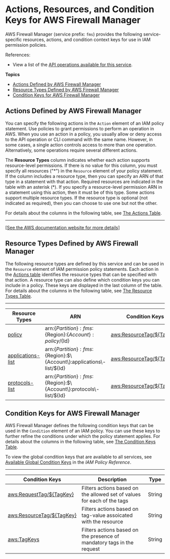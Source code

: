 # Actions, Resources, and Condition Keys for AWS Firewall Manager<a name="list_awsfirewallmanager"></a>

AWS Firewall Manager \(service prefix: `fms`\) provides the following service\-specific resources, actions, and condition context keys for use in IAM permission policies\.

References:
+ View a list of the [API operations available for this service](https://docs.aws.amazon.com/fms/2018-01-01/APIReference/)\.

**Topics**
+ [Actions Defined by AWS Firewall Manager](#awsfirewallmanager-actions-as-permissions)
+ [Resource Types Defined by AWS Firewall Manager](#awsfirewallmanager-resources-for-iam-policies)
+ [Condition Keys for AWS Firewall Manager](#awsfirewallmanager-policy-keys)

## Actions Defined by AWS Firewall Manager<a name="awsfirewallmanager-actions-as-permissions"></a>

You can specify the following actions in the `Action` element of an IAM policy statement\. Use policies to grant permissions to perform an operation in AWS\. When you use an action in a policy, you usually allow or deny access to the API operation or CLI command with the same name\. However, in some cases, a single action controls access to more than one operation\. Alternatively, some operations require several different actions\.

The **Resource Types** column indicates whether each action supports resource\-level permissions\. If there is no value for this column, you must specify all resources \("\*"\) in the `Resource` element of your policy statement\. If the column includes a resource type, then you can specify an ARN of that type in a statement with that action\. Required resources are indicated in the table with an asterisk \(\*\)\. If you specify a resource\-level permission ARN in a statement using this action, then it must be of this type\. Some actions support multiple resource types\. If the resource type is optional \(not indicated as required\), then you can choose to use one but not the other\.

For details about the columns in the following table, see [The Actions Table](reference_policies_actions-resources-contextkeys.md#actions_table)\.


****  
[\[See the AWS documentation website for more details\]](http://docs.aws.amazon.com/IAM/latest/UserGuide/list_awsfirewallmanager.html)

## Resource Types Defined by AWS Firewall Manager<a name="awsfirewallmanager-resources-for-iam-policies"></a>

The following resource types are defined by this service and can be used in the `Resource` element of IAM permission policy statements\. Each action in the [Actions table](#awsfirewallmanager-actions-as-permissions) identifies the resource types that can be specified with that action\. A resource type can also define which condition keys you can include in a policy\. These keys are displayed in the last column of the table\. For details about the columns in the following table, see [The Resource Types Table](reference_policies_actions-resources-contextkeys.md#resources_table)\.


****  

| Resource Types | ARN | Condition Keys | 
| --- | --- | --- | 
|   [ policy ](https://docs.aws.amazon.com/fms/2018-01-01/APIReference/API_Policy.html)  |  arn:$\{Partition\}:fms:$\{Region\}:$\{Account\}:policy/$\{Id\}  |   [ aws:ResourceTag/$\{TagKey\} ](#awsfirewallmanager-aws_ResourceTag___TagKey_)   | 
|   [ applications\-list ](https://docs.aws.amazon.com/fms/2018-01-01/APIReference/API_AppsListData.html)  |  arn:$\{Partition\}:fms:$\{Region\}:$\{Account\}:applications\-list/$\{Id\}  |   [ aws:ResourceTag/$\{TagKey\} ](#awsfirewallmanager-aws_ResourceTag___TagKey_)   | 
|   [ protocols\-list ](https://docs.aws.amazon.com/fms/2018-01-01/APIReference/API_ProtocolsListData.html)  |  arn:$\{Partition\}:fms:$\{Region\}:$\{Account\}:protocols\-list/$\{Id\}  |   [ aws:ResourceTag/$\{TagKey\} ](#awsfirewallmanager-aws_ResourceTag___TagKey_)   | 

## Condition Keys for AWS Firewall Manager<a name="awsfirewallmanager-policy-keys"></a>

AWS Firewall Manager defines the following condition keys that can be used in the `Condition` element of an IAM policy\. You can use these keys to further refine the conditions under which the policy statement applies\. For details about the columns in the following table, see [The Condition Keys Table](reference_policies_actions-resources-contextkeys.md#context_keys_table)\.

To view the global condition keys that are available to all services, see [Available Global Condition Keys](reference_policies_condition-keys.html#AvailableKeys) in the *IAM Policy Reference*\.


****  

| Condition Keys | Description | Type | 
| --- | --- | --- | 
|   [ aws:RequestTag/$\{TagKey\} ](https://docs.aws.amazon.com/IAM/latest/UserGuide/reference_policies_condition-keys.html#condition-keys-requesttag)  | Filters actions based on the allowed set of values for each of the tags | String | 
|   [ aws:ResourceTag/$\{TagKey\} ](https://docs.aws.amazon.com/IAM/latest/UserGuide/reference_policies_condition-keys.html#condition-keys-resourcetag)  | Filters actions based on tag\-value assoicated with the resource | String | 
|   [ aws:TagKeys ](https://docs.aws.amazon.com/IAM/latest/UserGuide/reference_policies_condition-keys.html#condition-keys-tagkeys)  | Filters actions based on the presence of mandatory tags in the request | String | 